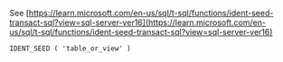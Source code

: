 See [https://learn.microsoft.com/en-us/sql/t-sql/functions/ident-seed-transact-sql?view=sql-server-ver16](https://learn.microsoft.com/en-us/sql/t-sql/functions/ident-seed-transact-sql?view=sql-server-ver16)
```
IDENT_SEED ( 'table_or_view' )
```
